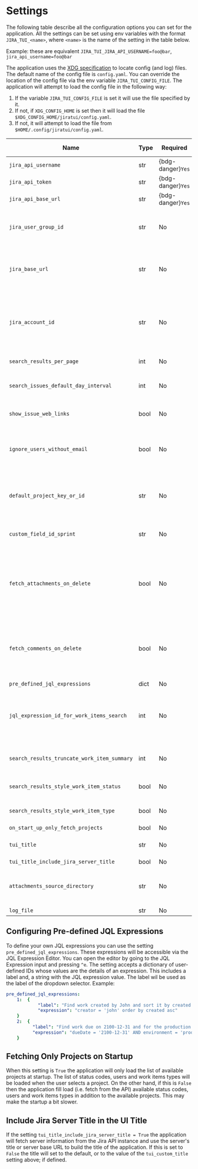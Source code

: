 <style>
.wy-nav-content{ max-width: 100%;}
</style>
# Settings

The following table describe all the configuration options you can set for the application. All the settings can be set
using env variables with the format `JIRA_TUI_<name>`, where `<name>` is the name of the setting in the table below.

Example: these are equivalent `JIRA_TUI_JIRA_API_USERNAME=foo@bar`, `jira_api_username=foo@bar`

The application uses the [XDG specification](https://specifications.freedesktop.org/basedir-spec/latest/) to locate
config (and log) files. The default name of the config file is `config.yaml`. You can override the location of the
config file via the env variable `JIRA_TUI_CONFIG_FILE`. The application will attempt to load the config
file in the following way:

1. If the variable `JIRA_TUI_CONFIG_FILE` is set it will use the file specified by it.
2. If not, if `XDG_CONFIG_HOME` is set then it will load the file `$XDG_CONFIG_HOME/jiratui/config.yaml`.
3. If not, it will attempt to load the file from `$HOME/.config/jiratui/config.yaml`.

| Name                                        | Type | Required          | Default Value | Description                                                                                                                                                                                                                                                                      |
|---------------------------------------------|------|-------------------|---------------|----------------------------------------------------------------------------------------------------------------------------------------------------------------------------------------------------------------------------------------------------------------------------------|
| `jira_api_username`                         | str  | {bdg-danger}`Yes` | None          | The username to use for connecting to the Jira API                                                                                                                                                                                                                               |
| `jira_api_token`                            | str  | {bdg-danger}`Yes` | None          | The token to use for connecting to the Jira API                                                                                                                                                                                                                                  |
| `jira_api_base_url`                         | str  | {bdg-danger}`Yes` | None          | The base URL of the Jira API                                                                                                                                                                                                                                                     |
| `jira_user_group_id`                        | str  | No                | None          | The ID of the group that contains all (or most) of the Jira users in your Jira installation. This value is used as a fall back mechanism to fetch available users                                                                                                                |
| `jira_base_url`                             | str  | No                | None          | This is the base URL of your Jira application. This is used for building the URLs of different web links in the Jira TUI application. Example: `https://<hostname>.atlassian.net`                                                                                                |
| `jira_account_id`                           | str  | No                | None          | The ID of the Jira user using the application. This is useful if you want the user selection dropdown widgets to automatically select your user from the options. It is also used as the default reporter of any new work item that is created in the application                |
| `search_results_per_page`                   | int  | No                | 30            | The number of results to show in the search results                                                                                                                                                                                                                              |
| `search_issues_default_day_interval`        | int  | No                | 15            | This controls how many days worth of issues to fetch when no other search criteria has been defined                                                                                                                                                                              |
| `show_issue_web_links`                      | bool | No                | True          | If `True` then the application will retrieve the remote links related to a work item                                                                                                                                                                                             |
| `ignore_users_without_email`                | bool | No                | True          | Controls whether Jira users without an email address configured should be included in the list of users and users assignable to projects and work items                                                                                                                          |
| `default_project_key_or_id`                 | str  | No                | None          | A case-sensitive string that identifies a Jira project. If set then the app will use is as the default selected project in the projects dropdown and will only fetch this project from your Jira instance                                                                        |
| `custom_field_id_sprint`                    | str  | No                | None          | The name of the custom field used by your Jira application to identify the sprints. Example: `customfield_12345`                                                                                                                                                                 |
| `fetch_attachments_on_delete`               | bool | No                | True          | When this is `True` the application will fetch the attachments of a work item after an attachment is deleted from the list of attachments. This makes the data more accurate but slower due to the extra request. When this is False the list of attachments is updated in place |
| `fetch_comments_on_delete`                  | bool | No                | True          | When this is `True` the application will fetch the comments of a work item after a comment is deleted from the list of comments. This makes the data more accurate but slower due to the extra request. When this is False the list of comments is updated in place              |
| `pre_defined_jql_expressions`               | dict | No                | None          | [See below](#configuring-pre-defined-jql-expressions)                                                                                                                                                                                                                            |
| `jql_expression_id_for_work_items_search`   | int  | No                | None          | If set to one of the expression IDs defined in `pre_defined_jql_expressions` then the app will use this expression to retrieve work items when not criteria and JQL query is provided by the user.                                                                               |
| `search_results_truncate_work_item_summary` | int  | No                | None          | When this is defined the summary of a work item will be truncated to the specified length when it is displayed in the search results                                                                                                                                             |
| `search_results_style_work_item_status`     | bool | No                | True          | If `True` the status of a work item will be styled when it is displayed in the search results                                                                                                                                                                                    |
| `search_results_style_work_item_type`       | bool | No                | True          | If `True` the type of a work item will be styled when it is displayed in the search results                                                                                                                                                                                      |
| `on_start_up_only_fetch_projects`           | bool | No                | True          | [See below](#fetching-only-projects-on-startup)                                                                                                                                                                                                                                  |
| `tui_title`                                 | str  | No                | None          | An optional title for the application. This is displayed in the top bar                                                                                                                                                                                                          |
| `tui_title_include_jira_server_title`       | bool | No                | True          | [See below](#include-jira-server-title-in-the-ui-title)                                                                                                                                                                                                                          |
| `attachments_source_directory`              | str  | No                | `/`           | The directory to start the search of files that a user wants to attach to work items. The user will be able to navigate though the sub-directories                                                                                                                               |
| `log_file`                                  | str  | No                | `jiratui.log` | The name of the log file to use                                                                                                                                                                                                                                                  |


## Configuring Pre-defined JQL Expressions

To define your own JQL expressions you can use the setting `pre_defined_jql_expressions`. These expressions will be
accessible via the JQL Expression Editor. You can open the editor by going to the JQL Expression input and pressing
`^e`. The setting accepts a dictionary of user-defined IDs whose values are the details of an expression. This includes a
label and, a string with the JQL expression value. The label wil be used as the label of the dropdown selector. Example:

```yaml
pre_defined_jql_expressions:
    1:  {
            "label": "Find work created by John and sort it by created date asc",
            "expression": "creator = 'john' order by created asc"
    }
    2:  {
          "label": "Find work due on 2100-12-31 and for the production environment",
          "expression": "dueDate = '2100-12-31' AND environment = 'production'"
    }
```

## Fetching Only Projects on Startup

When this setting is `True` the application will only load the list of available projects at startup. The list of
status codes, users and work items types will be loaded when the user selects a project. On the other hand, if this is
`False` then the application fill load (i.e. fetch from the API) available status codes, users and work items types in
addition to the available projects. This may make the startup a bit slower.

## Include Jira Server Title in the UI Title

If the setting `tui_title_include_jira_server_title = True` the application will fetch server information from the Jira
API instance and use the server's title or server base URL to build the title of the application. If this is set to
`False` the title will set to the default, or to the value of the `tui_custom_title` setting above; if defined.
